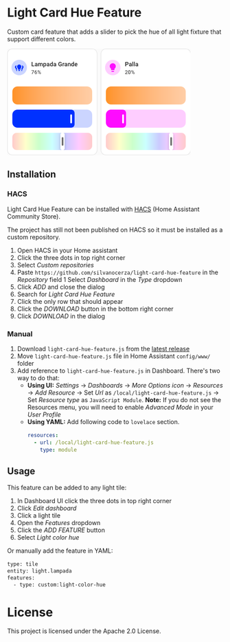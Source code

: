 # Light Card Hue Feature

Custom card feature that adds a slider to pick the hue of all light fixture that support different colors.

![Screenshot of the feature](./assets/screenshot.png)

## Installation

### HACS

Light Card Hue Feature can be installed with [HACS][hacs] (Home Assistant Community Store).

The project has still not been published on HACS so it must be installed as a custom repository.

1. Open HACS in your Home assistant
1. Click the three dots in top right corner
1. Select _Custom repositories_
1. Paste `https://github.com/silvanocerza/light-card-hue-feature` in the _Repository_ field
   1 Select _Dashboard_ in the _Type_ dropdown
1. Click _ADD_ and close the dialog
1. Search for _Light Card Hue Feature_
1. Click the only row that should appear
1. Click the _DOWNLOAD_ button in the bottom right corner
1. Click _DOWNLOAD_ in the dialog

### Manual

1. Download `light-card-hue-feature.js` from the [latest release][latest-release]
1. Move `light-card-hue-feature.js` file in Home Assistant `config/www/` folder
1. Add reference to `light-card-hue-feature.js` in Dashboard. There's two way to do that:
   - **Using UI:** _Settings_ → _Dashboards_ → _More Options icon_ → _Resources_ → _Add Resource_ → Set _Url_ as `/local/light-card-hue-feature.js` → Set _Resource type_ as `JavaScript Module`.
     **Note:** If you do not see the Resources menu, you will need to enable _Advanced Mode_ in your _User Profile_
   - **Using YAML:** Add following code to `lovelace` section.
     ```yaml
     resources:
       - url: /local/light-card-hue-feature.js
         type: module
     ```

## Usage

This feature can be added to any light tile:

1. In Dashboard UI click the three dots in top right corner
1. Click _Edit dashboard_
1. Click a light tile
1. Open the _Features_ dropdown
1. Click the _ADD FEATURE_ button
1. Select _Light color hue_

Or manually add the feature in YAML:

```
type: tile
entity: light.lampada
features:
  - type: custom:light-color-hue
```

# License

This project is licensed under the Apache 2.0 License.

[hacs]: https://hacs.xyz
[latest-release]: https://github.com/silvanocerza/light-card-hue-feature/releases
